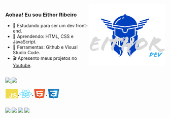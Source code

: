 <img src = "github/logo.png" width="240px" align = "right">


### Aobaa! Eu sou Eithor Ribeiro


- 🔭 Estudando para ser um dev front-end.
- 🌱 Aprendendo: HTML, CSS e JavaScript.
- 👯 Ferramentas: Github e Visual Studio Code.
- 🎬 Apresento meus projetos no <a href="https://www.youtube.com/channel/UC8VNokc61_DddpmwAu-7B6Q">Youtube</a>.


##

 <div >
  <a href="https://github.com/eithor1">
  <img height="150rem" src="https://github-readme-stats.vercel.app/api?username=eithor1&show_icons=true&theme=algolia&include_all_commits=true&count_private=true"/>
  <img height="150rem"   src="https://github-readme-stats.vercel.app/api/top-langs/?username=eithor1&layout=compact&langs_count=7&theme=algolia"/>
</div>
 
  
 <div style="display: inline_block"><br>
  <img align="center" alt="Eithor-Js" height="30" width="40" src="https://raw.githubusercontent.com/devicons/devicon/master/icons/javascript/javascript-plain.svg">
  <img align="center" alt="Eithor-React" height="30" width="40" src="https://raw.githubusercontent.com/devicons/devicon/master/icons/react/react-original.svg">
  <img align="center" alt="Eithor-HTML" height="30" width="40" src="https://raw.githubusercontent.com/devicons/devicon/master/icons/html5/html5-original.svg">
  <img align="center" alt="Eithor-CSS" height="30" width="40" src="https://raw.githubusercontent.com/devicons/devicon/master/icons/css3/css3-original.svg">
</div>

 ##
 
<div>
   <a href="https://www.youtube.com/channel/UC8VNokc61_DddpmwAu-7B6Q" target="_blank"><img src="https://img.shields.io/badge/YouTube-FF0000?style=for-the-badge&logo=youtube&logoColor=white" target="_blank"></a>
  <a href="https://instagram.com/rseithor" target="_blank"><img src="https://img.shields.io/badge/-Instagram-%23E4405F?style=for-the-badge&logo=instagram&logoColor=white" target="_blank"></a>
  <a href = "mailto:contato@eithor013@gmail.com"><img src="https://img.shields.io/badge/-Gmail-%23333?style=for-the-badge&logo=gmail&logoColor=white" target="_blank"></a>
  <a href="https://www.linkedin.com/in/eithor-ribeiro-808237203/" target="_blank"><img src="https://img.shields.io/badge/-LinkedIn-%230077B5?style=for-the-badge&logo=linkedin&logoColor=white" target="_blank"></a>   
</div>
